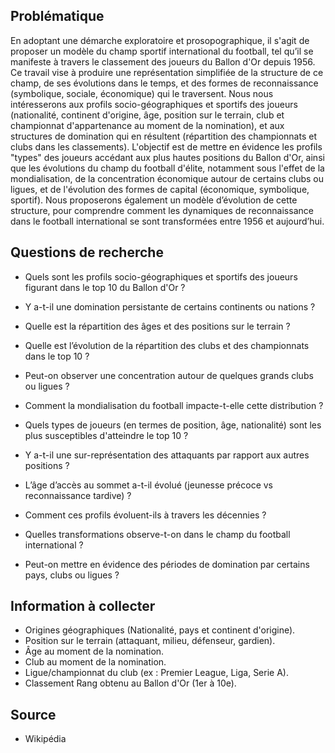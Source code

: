 ## Problématique

En adoptant une démarche exploratoire et prosopographique, il s'agit de proposer un modèle du champ sportif international du football, tel qu’il se manifeste à travers le classement des joueurs du Ballon d'Or depuis 1956. Ce travail vise à produire une représentation simplifiée de la structure de ce champ, de ses évolutions dans le temps, et des formes de reconnaissance (symbolique, sociale, économique) qui le traversent.
Nous nous intéresserons aux profils socio-géographiques et sportifs des joueurs (nationalité, continent d'origine, âge, position sur le terrain, club et championnat d'appartenance au moment de la nomination), et aux structures de domination qui en résultent (répartition des championnats et clubs dans les classements).
L'objectif est de mettre en évidence les profils "types" des joueurs accédant aux plus hautes positions du Ballon d'Or, ainsi que les évolutions du champ du football d'élite, notamment sous l'effet de la mondialisation, de la concentration économique autour de certains clubs ou ligues, et de l'évolution des formes de capital (économique, symbolique, sportif).
Nous proposerons également un modèle d’évolution de cette structure, pour comprendre comment les dynamiques de reconnaissance dans le football international se sont transformées entre 1956 et aujourd’hui.

## Questions de recherche 

* Quels sont les profils socio-géographiques et sportifs des joueurs figurant dans le top 10 du Ballon d'Or ?
* Y a-t-il une domination persistante de certains continents ou nations ?
* Quelle est la répartition des âges et des positions sur le terrain ?

* Quelle est l’évolution de la répartition des clubs et des championnats dans le top 10 ?
* Peut-on observer une concentration autour de quelques grands clubs ou ligues ?
* Comment la mondialisation du football impacte-t-elle cette distribution ?

* Quels types de joueurs (en termes de position, âge, nationalité) sont les plus susceptibles d'atteindre le top 10 ?
* Y a-t-il une sur-représentation des attaquants par rapport aux autres positions ?
* L’âge d’accès au sommet a-t-il évolué (jeunesse précoce vs reconnaissance tardive) ?

* Comment ces profils évoluent-ils à travers les décennies ?
* Quelles transformations observe-t-on dans le champ du football international ?
* Peut-on mettre en évidence des périodes de domination par certains pays, clubs ou ligues ?

## Information à collecter

* Origines géographiques (Nationalité, pays et continent d'origine).
* Position sur le terrain (attaquant, milieu, défenseur, gardien).
* Âge au moment de la nomination.
* Club au moment de la nomination.
* Ligue/championnat du club (ex : Premier League, Liga, Serie A).
* Classement	Rang obtenu au Ballon d'Or (1er à 10e).

## Source

* Wikipédia
